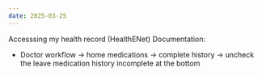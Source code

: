 ```yaml
---
date: 2025-03-25
---
```

Accesssing my health record (HealthENet)
Documentation:
- Doctor workflow -> home medications -> complete history -> uncheck the leave medication history incomplete at the bottom